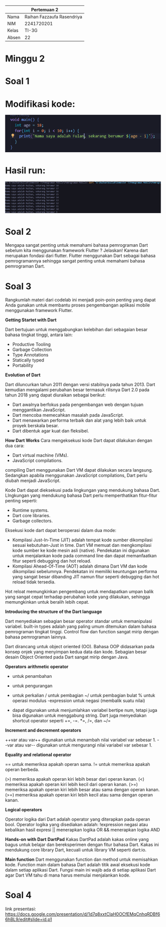 <table>
    <thead>
        <th style="text-align: center;" colspan="2">Pertemuan 2</th>
    </thead>
    <tbody>
        <tr>
            <td>Nama</td>
            <td>Raihan Fazzaufa Rasendriya</td>
        </tr>
        <tr>
            <td>NIM</td>
            <td>2241720201</td>
        </tr>
        <tr>
            <td>Kelas</td>
            <td>TI-3G</td>
        </tr>
        <tr>
            <td>Absen</td>
            <td>22</td>
        </tr>
    </tbody>
</table>

# Minggu 2

# Soal 1

# Modifikasi kode:

![kode soal no 1](../image/week2_T1_code.png)

# Hasil run:

![kode result no 1](../image/week2_T1_result.png)

# Soal 2

Mengapa sangat penting untuk memahami bahasa pemrograman Dart sebelum kita menggunakan framework Flutter ? Jelaskan!
Karena dart merupakan fondasi dari flutter. Flutter menggunakan Dart sebagai bahasa pemrogramannya sehingga sangat penting untuk memahami bahasa pemrograman Dart.

# Soal 3

Rangkumlah materi dari codelab ini menjadi poin-poin penting yang dapat Anda gunakan untuk membantu proses pengembangan aplikasi mobile menggunakan framework Flutter.

**Getting Startet with Dart**

Dart bertujuan untuk menggabungkan kelebihan dari sebagaian besar bahasa tingkat tinggi, antara lain:
- Productive Tooling
- Garbage Collection
- Type Annotations
- Statically typed
- Portability

**Evolution of Dart**

Dart diluncurkan tahun 2011 dengan versi stabilnya pada tahun 2013. Dart kemudian mengalami perubahan besar termasuk rilisnya Dart 2.0 pada tahun 2018 yang dapat diuraikan sebagai berikut:
- Dart awalnya berfokus pada pengembangan web dengan tujuan menggantikan JavaScript.
- Dart mencoba memecahkan masalah pada JavaScript.
- Dart menawarkan performa terbaik dan alat yang lebih baik untuk proyek berskala besar.
- Dart dibentuk agar kuat dan fleksibel.

**How Dart Works**
Cara mengeksekusi kode Dart dapat dilakukan dengan dua cara:
- Dart virtual machine (VMs).
- JavaScript compilations.

compiling Dart menggunakan Dart VM dapat dilakukan secara langsung. Sedangkan apabila menggunakan JavaScript compilations, Dart perlu diubah menjadi JavaScript.

Kode Dart dapat dieksekusi pada lingkungan yang mendukung bahasa Dart. LIngkungan yang mendukung bahasa Dart perlu memperthatikan fitur-fitur penting seperti:
- Runtime systems.
- Dart core libraries.
- Garbage collectors.

Eksekusi kode dart dapat beroperasi dalam dua mode:
- Kompilasi Just-In-Time (JIT) adalah tempat kode sumber dikompilasi sesuai kebutuhan-Just in time. Dart VM memuat dan mengkompilasi kode sumber ke kode mesin asli (native). Pendekatan ini digunakan untuk menjalankan kode pada command line dan dapat memanfaatkan fitur seperti debugging dan hot reload. 
- Kompilasi Ahead-Of-Time (AOT) adalah dimana Dart VM dan kode dikompilasi sebelumnya. Pendekatan ini memiliki keuntungan performa yang sangat besar dibanding JIT namun fitur seperti debugging dan hot reload tidak tersedia.

Hot reloat memungkinkan pengembang untuk mendapatkan umpan balik yang sangat cepat terhadap perubahan kode yang dilakukan, sehingga memungkinkan untuk beralih lebih cepat.

**Introducing the structure of the Dart language**

Dart menyediakan sebagian besar operator standar untuk memanipulasi variabel. built-in types adalah yang paling umum ditemukan dalam bahasa pemrograman tingkat tinggi. Control flow dan function sangat mirip dengan bahasa pemrograman lainnya.

Dart dirancang untuk object oriented (OO). Bahasa OOP didasarkan pada konsep onjek yang menyimpan kedua data dan kode. Sebagian besar desain Object Oriented pada Dart sangat mirip dengan Java.

**Operators**
**arithmetic operator**

+ untuk penambahan
- untuk pengurangan
* untuk perkalian
/ untuk pembagian
~/ untuk pembagian bulat
% untuk operasi modulus
-expression untuk negasi (membalik suatu nilai)

+ dapat digunakan untuk menjumlahkan variabel bertipe num, tetapi juga bisa digunakan untuk menggabung string.
Dart juga menyediakan shortcut operator seperti +=, -=. *=, /=, dan ~/=

**Increment and decrement operators**

++var atau var++ digunakan untuk menambah nilai variabel var sebesar 1.
--var atau var-- digunakan untuk mengurangi nilai variabel var sebesar 1.

**Equality and relational operator**

== untuk memeriksa apakah operan sama.
!= untuk memeriksa apakah operan berbeda.

(>) memeriksa apakah operan kiri lebih besar dari operan kanan.
(<) memeriksa apakah operan kiri lebih kecil dari operan kanan.
(>=) memeriksa apakah operan kiri lebih besar atau sama dengan operan kanan.
(>=) memeriksa apakah operan kiri lebih kecil atau sama dengan operan kanan.

**Logical operators**

Operator logika dari Dart adalah operator yang diterapkan pada operan bool. Operator logika yang disediakan adalah:
!expression negasi atau kebalikan hasil expresi
|| menerapkan logika OR
&& menerapkan logika AND


**Hands-on with Dart**
**DartPad**
Kakas DartPad adalah kakas online yang bagus untuk belajar dan bereksperimen dengan fitur bahasa Dart. Kakas ini mendukung core library Dart, kecuali untuk library VM seperti dart:io.

**Main function**
Dart menggunakan function dan method untuk memisahkan kode. Function main dalam bahasa Dart adalah titik awal eksekusi kode dalam setiap aplikasi Dart. Fungsi main ini wajib ada di setiap aplikasi Dart agar Dart VM tahu di mana harus memulai menjalankan kode.

# Soal 4
link presentasi: 
https://docs.google.com/presentation/d/1d7q8xxtClaH0OCfEMqCnhqRDBf66hBL9/edit#slide=id.p1
